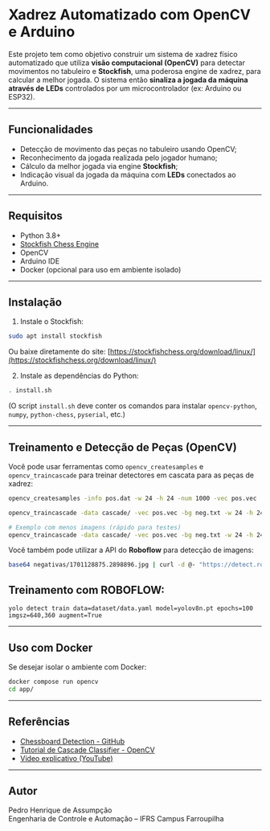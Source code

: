 # Xadrez Automatizado com OpenCV e Arduino

Este projeto tem como objetivo construir um sistema de xadrez físico automatizado que utiliza **visão computacional (OpenCV)** para detectar movimentos no tabuleiro e **Stockfish**, uma poderosa engine de xadrez, para calcular a melhor jogada. O sistema então **sinaliza a jogada da máquina através de LEDs** controlados por um microcontrolador (ex: Arduino ou ESP32).

---

## Funcionalidades

- Detecção de movimento das peças no tabuleiro usando OpenCV;
- Reconhecimento da jogada realizada pelo jogador humano;
- Cálculo da melhor jogada via engine **Stockfish**;
- Indicação visual da jogada da máquina com **LEDs** conectados ao Arduino.

---

## Requisitos

- Python 3.8+
- [Stockfish Chess Engine](https://stockfishchess.org/download/linux/)
- OpenCV
- Arduino IDE
- Docker (opcional para uso em ambiente isolado)

---

## Instalação

1. Instale o Stockfish:

```bash
sudo apt install stockfish
```

Ou baixe diretamente do site:  [https://stockfishchess.org/download/linux/](https://stockfishchess.org/download/linux/)

2. Instale as dependências do Python:

```bash
. install.sh
```

(O script `install.sh` deve conter os comandos para instalar `opencv-python`, `numpy`, `python-chess`, `pyserial`, etc.)

---

## Treinamento e Detecção de Peças (OpenCV)

Você pode usar ferramentas como `opencv_createsamples` e `opencv_traincascade` para treinar detectores em cascata para as peças de xadrez:

```bash
opencv_createsamples -info pos.dat -w 24 -h 24 -num 1000 -vec pos.vec

opencv_traincascade -data cascade/ -vec pos.vec -bg neg.txt -w 24 -h 24 -numPos 200 -numNeg 100

# Exemplo com menos imagens (rápido para testes)
opencv_traincascade -data cascade/ -vec pos.vec -bg neg.txt -w 24 -h 24 -numPos 20 -numNeg 500 -numStages 10
```

Você também pode utilizar a API do **Roboflow** para detecção de imagens:

```bash
base64 negativas/1701128875.2898896.jpg | curl -d @- "https://detect.roboflow.com/chess-4jvm8/1?api_key=Yc9P3iOmEuSts3mFZLd3"
```

## Treinamento com ROBOFLOW:
```
yolo detect train data=dataset/data.yaml model=yolov8n.pt epochs=100 imgsz=640,360 augment=True
```
---

## Uso com Docker

Se desejar isolar o ambiente com Docker:

```bash
docker compose run opencv
cd app/
```

---

## Referências

- [Chessboard Detection - GitHub](https://github.com/prashantdukecyfi/Chessboard-Detection)
- [Tutorial de Cascade Classifier - OpenCV](https://docs.opencv.org/3.4/db/d28/tutorial_cascade_classifier.html)
- [Vídeo explicativo (YouTube)](https://www.youtube.com/watch?v=XrCAvs9AePM)

---

## Autor

Pedro Henrique de Assumpção  
Engenharia de Controle e Automação – IFRS Campus Farroupilha